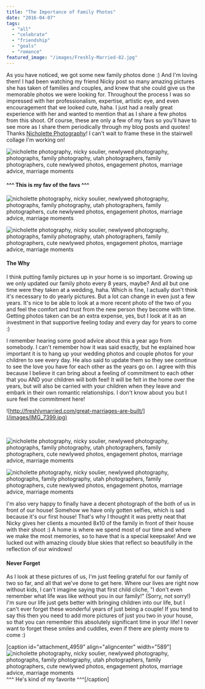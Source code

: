 ```yaml
---
title: "The Importance of Family Photos"
date: "2016-04-07"
tags:
  - "all"
  - "celebrate"
  - "friendship"
  - "goals"
  - "romance"
featured_image: "/images/Freshly-Married-82.jpg"
---
```


As you have noticed, we got some new family photos done :) And I'm loving them! I had been watching my friend Nicky post so many amazing pictures she has taken of families and couples, and knew that she could give us the memorable photos we were looking for. Throughout the process I was so impressed with her professionalism, expertise, artistic eye, and even encouragement that we looked cute, haha. I just had a really great experience with her and wanted to mention that as I share a few photos from this shoot. Of course, these are only a few of my favs so you'll have to see more as I share them periodically through my blog posts and quotes! Thanks [Nicholette Photography](http://nicholettephotography.com/)! I can't wait to frame these in the stairwell collage I'm working on!

![nicholette photography, nicky soulier, newlywed photography, photographs, family photography, utah photographers, family photographers, cute newlywed photos, engagement photos, marriage advice, marriage moments](/images/IMG_0091.jpg)

#### ^^^ This is my fav of the favs ^^^

![nicholette photography, nicky soulier, newlywed photography, photographs, family photography, utah photographers, family photographers, cute newlywed photos, engagement photos, marriage advice, marriage moments](/images/IMG_0092.jpg)

![nicholette photography, nicky soulier, newlywed photography, photographs, family photography, utah photographers, family photographers, cute newlywed photos, engagement photos, marriage advice, marriage moments](/images/IMG_0094.jpg)

#### The Why

I think putting family pictures up in your home is so important. Growing up we only updated our family photo every 8 years, maybe? And all but one time were they taken at a wedding, haha. Which is fine, I actually don't think it's necessary to do yearly pictures. But a lot can change in even just a few years. It's nice to be able to look at a more recent photo of the two of you and feel the comfort and trust from the new person they become with time. Getting photos taken can be an extra expense, yes, but I look at it as an investment in that supportive feeling today and every day for years to come :)

I remember hearing some good advice about this a year ago from somebody. I can't remember how it was said exactly, but he explained how important it is to hang up your wedding photos and couple photos for your children to see every day. He also said to update them so they see continue to see the love you have for each other as the years go on. I agree with this because I believe it can bring about a feeling of commitment to each other that you AND your children will both feel! It will be felt in the home over the years, but will also be carried with your children when they leave and embark in their own romantic relationships. I don't know about you but I sure feel the commitment here!

![http://freshlymarried.com/great-marriages-are-built/](/images/IMG_7399.jpg)

 

![nicholette photography, nicky soulier, newlywed photography, photographs, family photography, utah photographers, family photographers, cute newlywed photos, engagement photos, marriage advice, marriage moments](/images/IMG_0089-1.jpg)

![nicholette photography, nicky soulier, newlywed photography, photographs, family photography, utah photographers, family photographers, cute newlywed photos, engagement photos, marriage advice, marriage moments](/images/IMG_0032.jpg)

I'm also very happy to finally have a decent photograph of the both of us in front of our house! Somehow we have only gotten selfies, which is sad because it's our first house! That's why I thought it was pretty neat that Nicky gives her clients a mounted 8x10 of the family in front of their house with their shoot :) A home is where we spend most of our time and where we make the most memories, so to have that is a special keepsake! And we lucked out with amazing cloudy blue skies that reflect so beautifully in the reflection of our windows!

#### Never Forget

As I look at these pictures of us, I'm just feeling grateful for our family of two so far, and all that we've done to get here. Where our lives are right now without kids, I can't imagine saying that first child cliche, "I don't even remember what life was like without you in our family!" (Sorry, not sorry!) I'm sure our life just gets better with bringing children into our life, but I can't ever forget these wonderful years of just being a couple! If you tend to say this then you need to add more pictures of just you two in your house, so that you can remember this absolutely significant time in your life! I never want to forget these smiles and cuddles, even if there are plenty more to come :)

\[caption id="attachment\_4959" align="aligncenter" width="589"\]![nicholette photography, nicky soulier, newlywed photography, photographs, family photography, utah photographers, family photographers, cute newlywed photos, engagement photos, marriage advice, marriage moments](/images/IMG_0054.jpg) ^^^ He's kind of my favorite ^^^\[/caption\]

